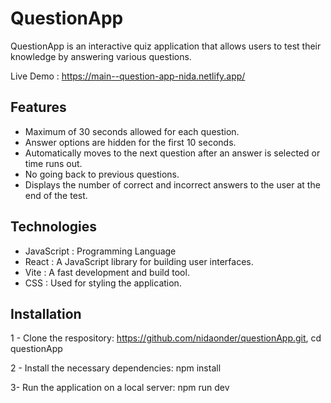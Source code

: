 # QuestionApp
QuestionApp is an interactive quiz application that allows users to test their knowledge by answering various questions.

Live Demo : https://main--question-app-nida.netlify.app/

## Features
* Maximum of 30 seconds allowed for each question.
* Answer options are hidden for the first 10 seconds.
* Automatically moves to the next question after an answer is selected or time runs out.
* No going back to previous questions.
* Displays the number of correct and incorrect answers to the user at the end of the test.

## Technologies
* JavaScript : Programming Language
* React : A JavaScript library for building user interfaces.
* Vite : A fast development and build tool.
* CSS : Used for styling the application.

## Installation
1 - Clone the respository:
https://github.com/nidaonder/questionApp.git, cd questionApp

2 - Install the necessary dependencies:
npm install

3- Run the application on a local server:
npm run dev